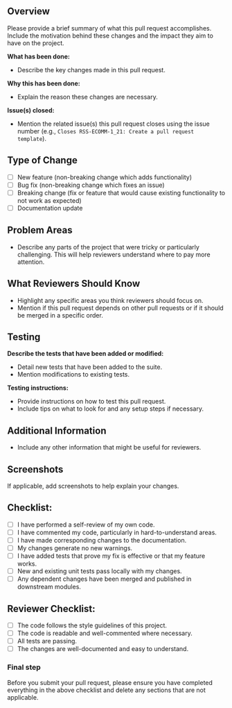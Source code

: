 ## Overview
Please provide a brief summary of what this pull request accomplishes. Include the motivation behind these changes and the impact they aim to have on the project.

**What has been done:**
- Describe the key changes made in this pull request.

**Why this has been done:**
- Explain the reason these changes are necessary.

**Issue(s) closed:**
- Mention the related issue(s) this pull request closes using the issue number (e.g., `Closes RSS-ECOMM-1_21: Create a pull request template`).

## Type of Change
- [ ] New feature (non-breaking change which adds functionality)
- [ ] Bug fix (non-breaking change which fixes an issue)
- [ ] Breaking change (fix or feature that would cause existing functionality to not work as expected)
- [ ] Documentation update

## Problem Areas
- Describe any parts of the project that were tricky or particularly challenging. This will help reviewers understand where to pay more attention.

## What Reviewers Should Know
- Highlight any specific areas you think reviewers should focus on. 
- Mention if this pull request depends on other pull requests or if it should be merged in a specific order.

## Testing
**Describe the tests that have been added or modified:**
- Detail new tests that have been added to the suite.
- Mention modifications to existing tests.

**Testing instructions:**
- Provide instructions on how to test this pull request.
- Include tips on what to look for and any setup steps if necessary.

## Additional Information
- Include any other information that might be useful for reviewers.

## Screenshots
If applicable, add screenshots to help explain your changes.

## Checklist:
- [ ] I have performed a self-review of my own code.
- [ ] I have commented my code, particularly in hard-to-understand areas.
- [ ] I have made corresponding changes to the documentation.
- [ ] My changes generate no new warnings.
- [ ] I have added tests that prove my fix is effective or that my feature works.
- [ ] New and existing unit tests pass locally with my changes.
- [ ] Any dependent changes have been merged and published in downstream modules.

## Reviewer Checklist:
- [ ] The code follows the style guidelines of this project.
- [ ] The code is readable and well-commented where necessary.
- [ ] All tests are passing.
- [ ] The changes are well-documented and easy to understand.

### Final step
Before you submit your pull request, please ensure you have completed everything in the above checklist and delete any sections that are not applicable.

